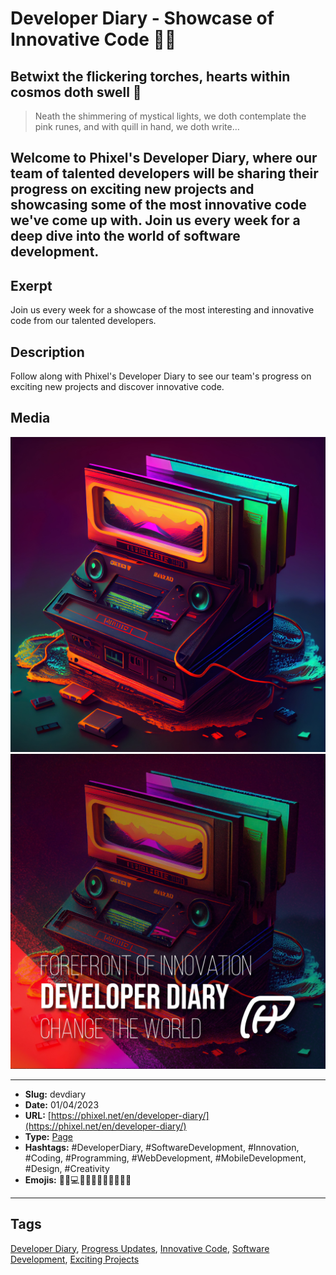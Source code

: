 # Developer Diary - Showcase of Innovative Code 👨‍💻
## Betwixt the flickering torches, hearts within cosmos doth swell 🏰

> Neath the shimmering of mystical lights, we doth contemplate the pink runes, and with quill in hand, we doth write…

Welcome to Phixel's Developer Diary, where our team of talented developers will be sharing their progress on exciting new projects and showcasing some of the most innovative code we've come up with. Join us every week for a deep dive into the world of software development.
------------
## Exerpt
Join us every week for a showcase of the most interesting and innovative code from our talented developers.
## Description
Follow along with Phixel's Developer Diary to see our team's progress on exciting new projects and discover innovative code.
## Media
<img src="media/cf7ef5cf/dev-diaries.jpg" loading="lazy"><br>
<img src="media/ff5b08ca/cover-devdiary.jpg" loading="lazy"><br>

------------
- **Slug:** devdiary
- **Date:** 01/04/2023
- **URL:** [https://phixel.net/en/developer-diary/](https://phixel.net/en/developer-diary/)
- **Type:** [Page](#page)
- **Hashtags:** #DeveloperDiary, #SoftwareDevelopment, #Innovation, #Coding, #Programming, #WebDevelopment, #MobileDevelopment, #Design, #Creativity
- **Emojis:** 👨‍💻💻🔬🚀🔝👀🎉🎨👨‍🎨💡

------------
## Tags
[Developer Diary](#developer-diary), [Progress Updates](#progress-updates), [Innovative Code](#innovative-code), [Software Development](#software-development), [Exciting Projects](#exciting-projects)
